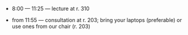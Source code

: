 * 8:00 — 11:25 — lecture at r. 310

* from 11:55 — consultation at r. 203;
			 bring your laptops (preferable) or use
			 ones from our chair (r. 203)
